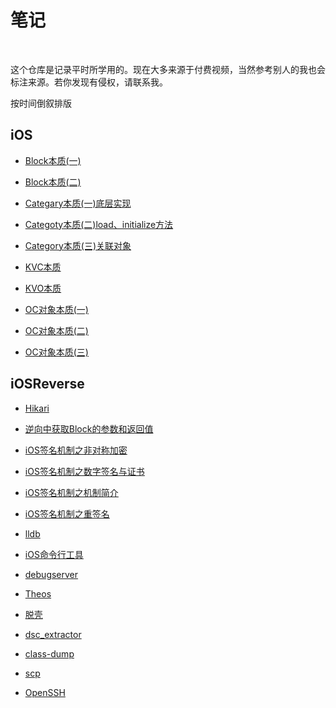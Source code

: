 
# 笔记

<br>

这个仓库是记录平时所学用的。现在大多来源于付费视频，当然参考别人的我也会标注来源。若你发现有侵权，请联系我。


按时间倒叙排版

## iOS


- [Block本质(一)](https://github.com/zhaoName/Notes/blob/master/iOS/Block%E6%9C%AC%E8%B4%A8(%E4%B8%80).md)

- [Block本质(二)](https://github.com/zhaoName/Notes/blob/master/iOS/Block%E6%9C%AC%E8%B4%A8(%E4%BA%8C).md)


- [Categary本质(一)底层实现](https://github.com/zhaoName/Notes/blob/master/iOS/Categary%E6%9C%AC%E8%B4%A8(%E4%B8%80)%E5%BA%95%E5%B1%82%E5%AE%9E%E7%8E%B0.md)


- [Categoty本质(二)load、initialize方法](https://github.com/zhaoName/Notes/blob/master/iOS/Categoty%E6%9C%AC%E8%B4%A8(%E4%BA%8C)load%2Cinitialize%E6%96%B9%E6%B3%95.md)


- [Category本质(三)关联对象](https://github.com/zhaoName/Notes/blob/master/iOS/Category%E6%9C%AC%E8%B4%A8(%E4%B8%89)%E5%85%B3%E8%81%94%E5%AF%B9%E8%B1%A1.md)


- [KVC本质](https://github.com/zhaoName/Notes/blob/master/iOS/KVC%E6%9C%AC%E8%B4%A8.md)


- [KVO本质](https://github.com/zhaoName/Notes/blob/master/iOS/KVO%E6%9C%AC%E8%B4%A8.md)


- [OC对象本质(一)](https://github.com/zhaoName/Notes/blob/master/iOS/OC%E5%AF%B9%E8%B1%A1%E6%9C%AC%E8%B4%A8(%E4%B8%80).md)


- [OC对象本质(二)](https://github.com/zhaoName/Notes/blob/master/iOS/OC%E5%AF%B9%E8%B1%A1%E6%9C%AC%E8%B4%A8(%E4%BA%8C).md)


- [OC对象本质(三)](https://github.com/zhaoName/Notes/blob/master/iOS/OC%E5%AF%B9%E8%B1%A1%E6%9C%AC%E8%B4%A8(%E4%B8%89).md)



## iOSReverse


- [Hikari](https://github.com/zhaoName/Notes/blob/master/iOSReverse/Hikari.md)

- [逆向中获取Block的参数和返回值](https://github.com/zhaoName/Notes/blob/master/iOSReverse/%E9%80%86%E5%90%91%E4%B8%AD%E8%8E%B7%E5%8F%96Block%E7%9A%84%E5%8F%82%E6%95%B0%E5%92%8C%E8%BF%94%E5%9B%9E%E5%80%BC.md)

- [iOS签名机制之非对称加密](https://github.com/zhaoName/Notes/blob/master/iOSReverse/iOS%E7%AD%BE%E5%90%8D%E6%9C%BA%E5%88%B6%E4%B9%8B%E9%9D%9E%E5%AF%B9%E7%A7%B0%E5%8A%A0%E5%AF%86.md)

- [iOS签名机制之数字签名与证书](https://github.com/zhaoName/Notes/blob/master/iOSReverse/iOS%E7%AD%BE%E5%90%8D%E6%9C%BA%E5%88%B6%E4%B9%8B%E6%95%B0%E5%AD%97%E7%AD%BE%E5%90%8D%E4%B8%8E%E8%AF%81%E4%B9%A6.md)

- [iOS签名机制之机制简介](https://github.com/zhaoName/Notes/blob/master/iOSReverse/iOS%E7%AD%BE%E5%90%8D%E6%9C%BA%E5%88%B6%E4%B9%8B%E6%9C%BA%E5%88%B6%E7%AE%80%E4%BB%8B.md)

- [iOS签名机制之重签名](https://github.com/zhaoName/Notes/blob/master/iOSReverse/iOS%E7%AD%BE%E5%90%8D%E6%9C%BA%E5%88%B6%E4%B9%8B%E9%87%8D%E7%AD%BE%E5%90%8D.md)

- [lldb](https://github.com/zhaoName/Notes/blob/master/iOSReverse/lldb.md)

- [iOS命令行工具](https://github.com/zhaoName/Notes/blob/master/iOSReverse/iOS%E5%91%BD%E4%BB%A4%E8%A1%8C%E5%B7%A5%E5%85%B7.md)

- [debugserver](https://github.com/zhaoName/Notes/blob/master/iOSReverse/debugserver.md)

- [Theos](https://github.com/zhaoName/Notes/blob/master/iOSReverse/Theos.md)

- [脱壳](https://github.com/zhaoName/Notes/blob/master/iOSReverse/%E8%84%B1%E5%A3%B3.md)

- [dsc_extractor](https://github.com/zhaoName/Notes/blob/master/iOSReverse/dsc_extractor.md)

- [class-dump](https://github.com/zhaoName/Notes/blob/master/iOSReverse/class-dump.md)

- [scp](https://github.com/zhaoName/Notes/blob/master/iOSReverse/scp.md)

- [OpenSSH](https://github.com/zhaoName/Notes/blob/master/iOSReverse/OpenSSH.md)



